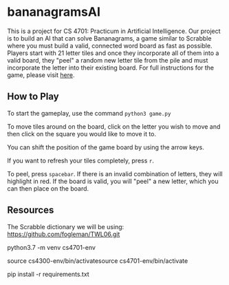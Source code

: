 # bananagramsAI
This is a project for CS 4701: Practicum in Artificial Intelligence. Our project is to build an AI that can solve Bananagrams, a game similar to Scrabble where you must build a valid, connected word board as fast as possible. Players start with 21 letter tiles and once they incorporate all of them into a valid board, they "peel" a random new letter tile from the pile and must incorporate the letter into their existing board. For full instructions for the game, please visit [here](https://bananagrams.com/blogs/news/how-to-play-bananagrams-instructions-for-getting-started).

## How to Play
To start the gameplay, use the command `python3 game.py`

To move tiles around on the board, click on the letter you wish to move and then click on the square you would like to move it to.

You can shift the position of the game board by using the arrow keys.

If you want to refresh your tiles completely, press `r`.

To peel, press `spacebar`. If there is an invalid combination of letters, they will highlight in red. If the board is valid, you will "peel" a new letter, which you can then place on the board.
## Resources

The Scrabble dictionary we will be using: <https://github.com/fogleman/TWL06.git>

python3.7 -m venv cs4701-env

source cs4300-env/bin/activatesource cs4701-env/bin/activate

pip install -r requirements.txt
